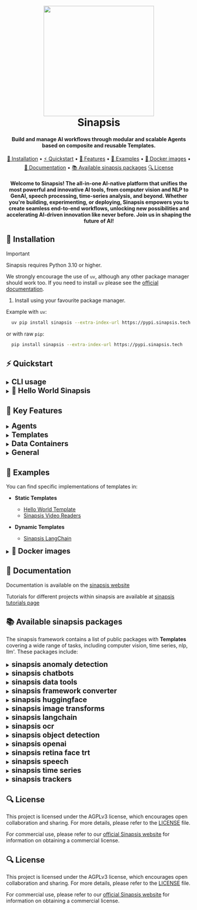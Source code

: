 <h1 align="center">
<br>
<a href="https://sinapsis.tech/">
  <img
    src="https://github.com/Sinapsis-AI/brand-resources/blob/main/sinapsis_logo/4x/logo.png?raw=true"
    alt="" width="300">
</a>
<br>
Sinapsis
<br>
</h1>

<h4 align="center">Build and manage AI workflows through modular and scalable Agents based on composite and reusable Templates.  </h4>

<p align="center">
<a href="#installation">🐍 Installation</a> •
<a href="#quickstart">⚡ Quickstart</a> •
<a href="#features">🎯 Features</a> •
<a href="#examples">👀 Examples</a> •
<a href="#docker">🐳 Docker images</a> •
<a href="#documentation">📙 Documentation</a> •
<a href="#packages">📚 Available sinapsis packages</a>
<a href="#packages">🔍 License</a>
</p>

<h4 align="center">
  <b>Welcome to Sinapsis!</b>
  The all-in-one AI-native platform that unifies the most powerful and innovative AI tools, from computer vision
  and NLP to GenAI, speech processing, time-series analysis, and beyond.  Whether you're building, experimenting, or
  deploying, Sinapsis empowers you to create seamless end-to-end workflows, unlocking new possibilities and
  accelerating AI-driven innovation like never before. Join us in shaping the future of AI!
</h4>

<h2 id="installation">🐍 Installation</h2>

> [!IMPORTANT]
> Sinapsis requires Python 3.10 or higher.
>

We strongly encourage the use of <code>uv</code>, although any other package manager should work too.
If you need to install <code>uv</code> please see the [official documentation](https://docs.astral.sh/uv/getting-started/installation/#installation-methods).


1. Install using your favourite package manager.

Example with <code>uv</code>:
```bash
  uv pip install sinapsis --extra-index-url https://pypi.sinapsis.tech
```
 or with raw <code>pip</code>:
```bash
  pip install sinapsis --extra-index-url https://pypi.sinapsis.tech
```


<h2 id="quickstart">⚡ Quickstart</h2>

<details>
<summary><strong><span style="font-size: 1.4em;">CLI usage</span></strong></summary>

The Sinapsis CLI provides an easy way to run agents and get information about templates:

```bash
# Run an agent with a config file
sinapsis run config.yml

# Run an agent with profiler enabled
sinapsis run config.yml --enable-profiler

# List all available templates
sinapsis info --all-template-names

# Get detailed info about a specific template
sinapsis info --template TemplateName

# Get example config for a template
sinapsis info --example-template-config TemplateName

# Display info for all templates
sinapsis info --all
```
</details>

<details>
<summary><strong><span style="font-size: 1.4em;">📖 Hello World Sinapsis</span></strong></summary>

**Create a config file my_test_agent.yml:**

You can also use the ones defined under the ```src/configs/``` folder
```yaml
agent:
  name: my_test_agent

templates:
- template_name: InputTemplate-1
  class_name: InputTemplate
  attributes: {}

- template_name: HelloWorld-1
  class_name: HelloWorld
  template_input: InputTemplate-1
  attributes:
    display_text: "Hello, this is my first template!"
```

**Run the agent:**
```bash
sinapsis run my_test_agent.yml
```

**Output**

```console
... | DEBUG |  my_test_agent:__instantiate_templates:105 - Initialized template: InputTemplate-1
... | DEBUG |  my_test_agent:__instantiate_templates:105 - Initialized template: HelloWorld-1
... | DEBUG |  my_test_agent:_log_agent_execution_order:119 - Execution Order
... | DEBUG |  my_test_agent:_log_agent_execution_order:122 - Order: <<0>>, template name: <<InputTemplate-1>>
... | DEBUG |  my_test_agent:_log_agent_execution_order:122 - Order: <<1>>, template name: <<HelloWorld-1>>
... | INFO |  my_test_agent:_lazy_init:63 - Agent and templates initialized
... | INFO |  my_test_agent:signal_block_if_needed:156 - Signaling block mode for HelloWorld-1 no: 2/2
... | INFO |  my_test_agent:all_templates_finished:192 - All templates returned finished, stopping execution...
... | DEBUG | .../run_agent_from_config.py:run_agent_from_config:41 - result: DataContainer(container_id=abc..., images=[], audios=[], texts=[TextPacket(content='Hello, this is my first template!', id='abc...', source='HelloWorld-1', modified_by_templates=['HelloWorld-1'], embedding=[], generic_data={}, annotations=None)], time_series=[], binary_data=[], generic_data={})

```
</details>

<h2 id="features">🎯 Key Features</h2>

<details>
<summary><strong><span style="font-size: 1.4em;">Agents</span></strong></summary>

- Declarative workflows
- Multiple execution modes:
  - Generator
  - Single execute
  - Continuous execution
- Sophisticated template orchestration:
  - Topological sorting of execution order
  - Parallel template execution
  - Execution blocking control
- Built-in profiling capabilities:
  - Execution time tracking
- State management:
  - Dynamic attribute updates
- Failure handling
</details>

<details>
<summary><strong><span style="font-size: 1.4em;">Templates</span></strong></summary>

- Self-contained components
- Modular task-focused execution
- Eager or lazy evaluation
- Dynamic template definitions
- Composite templates
- SubAgents

</details>

<details>
<summary><strong><span style="font-size: 1.4em;">Data Containers</span></strong></summary>

- Universal data transport
- Domain agnostic design
- Native built-in support for images, audio, text, time series
- Multimodal data

</details>

<details>
<summary><strong><span style="font-size: 1.4em;">General</span></strong></summary>

- Data Validation and Type Safety through Pydantic
- YAML-based configuration files
- Command Line Interface
</details>

<h2 id="examples">👀 Examples</h2>

You can find specific implementations of templates in:

* **Static Templates**
  * [Hello World Template](src/sinapsis/templates/hello_world.py)
  * [Sinapsis Video Readers](https://github.com/Sinapsis-ai/sinapsis-data-tools/tree/main/packages/sinapsis_data_readers)

* **Dynamic Templates**
  * [Sinapsis LangChain](https://github.com/Sinapsis-ai/sinapsis-langchain)



<details id="docker">
<summary><strong><span style="font-size: 1.4em;">🐳 Docker images</span></strong></summary>


Sinapsis provides Docker images with all dependencies pre-configured. When you want to use docker to test an app within the project,
you need to make sure the sinapsis base images are built in your system. To build the images:

1. **Clone the repository**:
 ```bash
git clone git@github.com:Sinapsis-ai/sinapsis.git
cd sinapsis
```  

2. **Build the image**
```bash
docker compose -f docker/compose.yaml build
```

This will create two docker images:
- **sinapsis:base**: Contains UV package manager, git with SSH support, and Python 3.10 environment.
- **sinapsis-nvidia:base**: Same as base plus CUDA 12.4.0 support for GPU acceleration.
</details>


<h2 id="documentation">📙 Documentation</h2>

Documentation is available on the [sinapsis website](https://docs.sinapsis.tech/docs)

Tutorials for different projects within sinapsis are available at [sinapsis tutorials page](https://docs.sinapsis.tech/tutorials)

<h2 id="packages">📚 Available sinapsis packages</h2>

The sinapsis framework contains a list of public packages with **Templates** covering a wide range of tasks,
including computer vision, time series, nlp, llm'. These packages include:
















<details>
<summary><strong><span style="font-size: 1.4em;">sinapsis anomaly detection</span></strong></summary>

* [sinapsis-anomaly-detection](https://github.com/Sinapsis-ai/sinapsis-anomaly-detection)
</details>

<details>
<summary><strong><span style="font-size: 1.4em;">sinapsis chatbots</span></strong></summary>

* [sinapsis-chatbots](https://github.com/Sinapsis-ai/sinapsis-chatbots)
</details>

<details>
<summary><strong><span style="font-size: 1.4em;">sinapsis data tools</span></strong></summary>

* [sinapsis-data-tools](https://github.com/Sinapsis-ai/sinapsis-data-tools)
</details>

<details>
<summary><strong><span style="font-size: 1.4em;">sinapsis framework converter</span></strong></summary>

* [sinapsis-framework-converter](https://github.com/Sinapsis-ai/sinapsis-framework-comverter)
</details>

<details>
<summary><strong><span style="font-size: 1.4em;">sinapsis huggingface</span></strong></summary>

* [sinapsis-huggingface](https://github.com/Sinapsis-ai/sinapsis-huggingface)
</details>

<details>
<summary><strong><span style="font-size: 1.4em;">sinapsis image transforms</span></strong></summary>

* [sinapsis-image-transforms](https://github.com/Sinapsis-ai/sinapsis-image-transforms)
</details>

<details>
<summary><strong><span style="font-size: 1.4em;">sinapsis langchain</span></strong></summary>

* [sinapsis-langchain-readers](https://github.com/Sinapsis-ai/sinapsis-langchain)
</details>

<details>
<summary><strong><span style="font-size: 1.4em;">sinapsis ocr</span></strong></summary>

* [sinapsis-ocr](https://github.com/Sinapsis-ai/sinapsis-ocr)
</details>

<details>
<summary><strong><span style="font-size: 1.4em;">sinapsis object detection</span></strong></summary>

* [sinapsis-object-detection](https://github.com/Sinapsis-ai/sinapsis-object-detection)
</details>

<details>
<summary><strong><span style="font-size: 1.4em;">sinapsis openai</span></strong></summary>

* [sinapsis-openai](https://github.com/Sinapsis-ai/sinapsis-openai)
</details>

<details>
<summary><strong><span style="font-size: 1.4em;">sinapsis retina face trt</span></strong></summary>

* [sinapsis-retina-face-trt](https://github.com/Sinapsis-ai/sinapsis-retina-face-trt)
</details>

<details>
<summary><strong><span style="font-size: 1.4em;">sinapsis speech</span></strong></summary>

* [sinapsis-speech](https://github.com/Sinapsis-ai/sinapsis-speech)
</details>

<details>
<summary><strong><span style="font-size: 1.4em;">sinapsis time series</span></strong></summary>

* [sinapsis-time-series](https://github.com/Sinapsis-ai/sinapsis-time-series)
</details>

<details>
<summary><strong><span style="font-size: 1.4em;">sinapsis trackers</span></strong></summary>

* [sinapsis-trackers](https://github.com/Sinapsis-ai/sinapsis-trackers)
</details>

<h2 id="license">🔍 License</h2>

This project is licensed under the AGPLv3 license, which encourages open collaboration and sharing. For more details, please refer to the [LICENSE](LICENSE) file.

For commercial use, please refer to our [official Sinapsis website](https://sinapsis.tech) for information on obtaining a commercial license.

<h2 id="license">🔍 License</h2>

This project is licensed under the AGPLv3 license, which encourages open collaboration and sharing. For more details, please refer to the [LICENSE](LICENSE) file.

For commercial use, please refer to our [official Sinapsis website](https://sinapsis.tech) for information on obtaining a commercial license.



